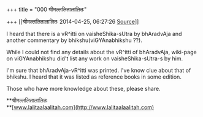 +++
title = "000 श्रीमल्ललितालालितः"

+++
[[श्रीमल्ललितालालितः	2014-04-25, 06:27:26 [Source](https://groups.google.com/g/samskrita/c/xGHMiNAgxrU)]]



I heard that there is a vR^itti on vaisheShika-sUtra by bhAradvAja and another commentary by bhikshu(viGYAnabhikshu ??).  
  

While I could not find any details about the vR^itti of bhAradvAja, wiki-page on viGYAnabhikshu did't list any work on vaisheShika-sUtra-s by him.  
  

I'm sure that bhAradvAja-vR^itti was printed. I've know clue about that of bhikshu. I heard that it was listed as reference books in some edition.  
  

Those who have more knowledge about these, please share.  
  

**श्रीमल्ललितालालितः  
**[www.lalitaalaalitah.com](http://www.lalitaalaalitah.com)

